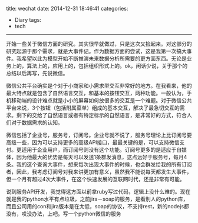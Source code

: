 title: wechat
date: 2014-12-31 18:46:41
categories:
- Diary
tags:
- tech
---
开始一些关于微信方面的研究。其实很早就做过，只是这次又捡起来。对这部分的研究起源于那个需求，就是大事件记。作为数据方面的尝试，这是我第一次搞大事件。我希望以此为模型开始不断推演未来数据分析所需要的更方面东西。无论是业务上的，算法上的，应用上的，包括组织形式上的。ok，闲话少说，关于那个的总结以后再写，先说微信。

微信公共平台确实是个对于小商家和小需求型交互非常好的地方。在我看来，他的最大特点就是包含了自然语言交互，和基本的按钮交互，两种功能。一般认为，手机移动端的设计难点就是小小的屏幕如何放很多的交互是一个难题。对于微信公共平台来说，3个按钮（包括附属菜单）组成的基本交互，解决了最急切交互的需求。剩下的交给了自然语言或者有特定标示的自然语言，是非常好的方式，符合人们对于数据需求的认知。

微信包括了企业号，服务号，订阅号。企业号就不说了，服务号理论上比订阅号要高级一些，因为可以支持更多的高级API接口，最最关键的是，可以支持微信支付。更适用于企业用户，而订阅号则没有这个功能。订阅号更多的是适应于自媒体，因为他最大的优势是每天可以发送1条群发消息，这点远好于服务号，每月4条。我的这个查询大事件，想来每次出现大事件的时候，也会群发给我的所有订阅者，因此，我考虑订阅号对我来讲更加有意义，虽然我不能说每天都发生大事件，但一个月有超过4次大事件，在这个快速发展的互联网时代，还是非常有可能。

说到服务API开发，我觉得这方面以前拿ruby写过代码，逻辑上没什么难的。现在就是我的python水平有点垃圾，之前jira－soap的服务，是看别人的python库，而且公司用的con和jira版本是在太低，soap的协议，不支持rest，新的nodejs都没有，哎没办法，上吧。写一个python微信的服务